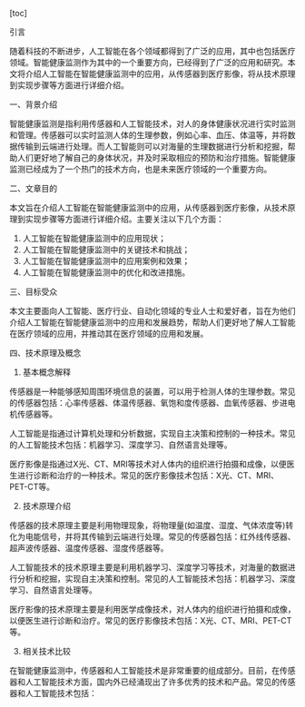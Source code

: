 
[toc]                    
                
                
引言

随着科技的不断进步，人工智能在各个领域都得到了广泛的应用，其中也包括医疗领域。智能健康监测作为其中的一个重要方向，已经得到了广泛的应用和研究。本文将介绍人工智能在智能健康监测中的应用，从传感器到医疗影像，将从技术原理到实现步骤等方面进行详细介绍。

一、背景介绍

智能健康监测是指利用传感器和人工智能技术，对人的身体健康状况进行实时监测和管理。传感器可以实时监测人体的生理参数，例如心率、血压、体温等，并将数据传输到云端进行处理。而人工智能则可以对海量的生理数据进行分析和挖掘，帮助人们更好地了解自己的身体状况，并及时采取相应的预防和治疗措施。智能健康监测已经成为了一个热门的技术方向，也是未来医疗领域的一个重要方向。

二、文章目的

本文旨在介绍人工智能在智能健康监测中的应用，从传感器到医疗影像，从技术原理到实现步骤等方面进行详细介绍。主要关注以下几个方面：

1. 人工智能在智能健康监测中的应用现状；
2. 人工智能在智能健康监测中的关键技术和挑战；
3. 人工智能在智能健康监测中的应用案例和效果；
4. 人工智能在智能健康监测中的优化和改进措施。

三、目标受众

本文主要面向人工智能、医疗行业、自动化领域的专业人士和爱好者，旨在为他们介绍人工智能在智能健康监测中的应用和发展趋势，帮助人们更好地了解人工智能在医疗领域的应用，并推动其在医疗领域的应用和发展。

四、技术原理及概念

1. 基本概念解释

传感器是一种能够感知周围环境信息的装置，可以用于检测人体的生理参数。常见的传感器包括：心率传感器、体温传感器、氧饱和度传感器、血氧传感器、步进电机传感器等。

人工智能是指通过计算机处理和分析数据，实现自主决策和控制的一种技术。常见的人工智能技术包括：机器学习、深度学习、自然语言处理等。

医疗影像是指通过X光、CT、MRI等技术对人体内的组织进行拍摄和成像，以便医生进行诊断和治疗的一种技术。常见的医疗影像技术包括：X光、CT、MRI、PET-CT等。

2. 技术原理介绍

传感器的技术原理主要是利用物理现象，将物理量(如温度、湿度、气体浓度等)转化为电能信号，并将其传输到云端进行处理。常见的传感器包括：红外线传感器、超声波传感器、温度传感器、湿度传感器等。

人工智能技术的技术原理主要是利用机器学习、深度学习等技术，对海量的数据进行分析和挖掘，实现自主决策和控制。常见的人工智能技术包括：机器学习、深度学习、自然语言处理等。

医疗影像的技术原理主要是利用医学成像技术，对人体内的组织进行拍摄和成像，以便医生进行诊断和治疗。常见的医疗影像技术包括：X光、CT、MRI、PET-CT等。

3. 相关技术比较

在智能健康监测中，传感器和人工智能技术是非常重要的组成部分。目前，在传感器和人工智能技术方面，国内外已经涌现出了许多优秀的技术和产品。常见的传感器和人工智能技术包括：

